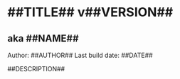 # ##TITLE## v##VERSION##
## aka ##NAME##

Author: ##AUTHOR##
Last build date: ##DATE##

##DESCRIPTION##